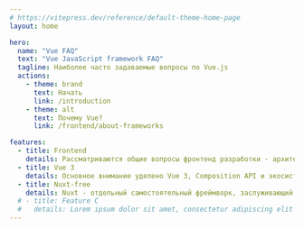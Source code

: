 ```yaml
---
# https://vitepress.dev/reference/default-theme-home-page
layout: home

hero:
  name: "Vue FAQ"
  text: "Vue JavaScript framework FAQ"
  tagline: Наиболее часто задаваемые вопросы по Vue.js
  actions:
    - theme: brand
      text: Начать
      link: /introduction
    - theme: alt
      text: Почему Vue?
      link: /frontend/about-frameworks

features:
  - title: Frontend
    details: Рассматриваются общие вопросы фронтенд разработки - архитектура, шаблоны, лучшие практики
  - title: Vue 3
    details: Основное внимание уделено Vue 3, Composition API и экосистеме Vue последних лет
  - title: Nuxt-free
    details: Nuxt - отдельный самостоятельный фреймворк, заслуживающий свой собственный FAQ
  # - title: Feature C
  #   details: Lorem ipsum dolor sit amet, consectetur adipiscing elit
---
```

